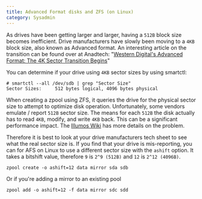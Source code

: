 ```yaml
---
title: Advanced Format disks and ZFS (on Linux)
category: Sysadmin
---
```


As drives have been getting larger and larger, having a `512B` block size
becomes inefficient. Drive manufacturers have slowly been moving to a `4KB` block size, also known as Advanced format. An interesting article on the transition can be found over at Anadtech: "[Western Digital's Advanced Format: The 4K Sector Transition Begins](http://www.anandtech.com/show/2888)"

You can determine if your drive using `4KB` sector sizes by using smartctl:

```
# smartctl --all /dev/sdb | grep "Sector Size"
Sector Sizes:     512 bytes logical, 4096 bytes physical
```

When creating a zpool using ZFS, it queries the drive for the physical sector size to attempt to optimize disk operation. Unfortunately, some vendors emulate / report `512B` sector size. The means for each `512B` the disk actually has to read `4KB`, modify, and write `4KB` back. This can be a significant performance impact. The [Illumos Wiki](http://wiki.illumos.org/display/illumos/ZFS+and+Advanced+Format+disks) has more details on the problem.

Therefore it is best to look at your drive manufacturers tech sheet to see what the real sector size is. If you find that your drive is mis-reporting, you can for AFS on Linux to use a different sector size with the `ashift` option. It takes a bitshift value, therefore `9` is `2^9 (512B)` and `12` is `2^12 (4096B)`.

```
zpool create -o ashift=12 data mirror sda sdb
```

Or if you're adding a mirror to an existing pool

```
zpool add -o ashift=12 -f data mirror sdc sdd
```
